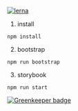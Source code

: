 [![lerna](https://img.shields.io/badge/maintained%20with-lerna-cc00ff.svg)](https://lernajs.io/)

1. install

```
npm install
```

2. bootstrap

```
npm run bootstrap
```

3. storybook

```
npm run start
```


[![Greenkeeper badge](https://badges.greenkeeper.io/jagreehal/react-lerna-example.svg)](https://greenkeeper.io/)